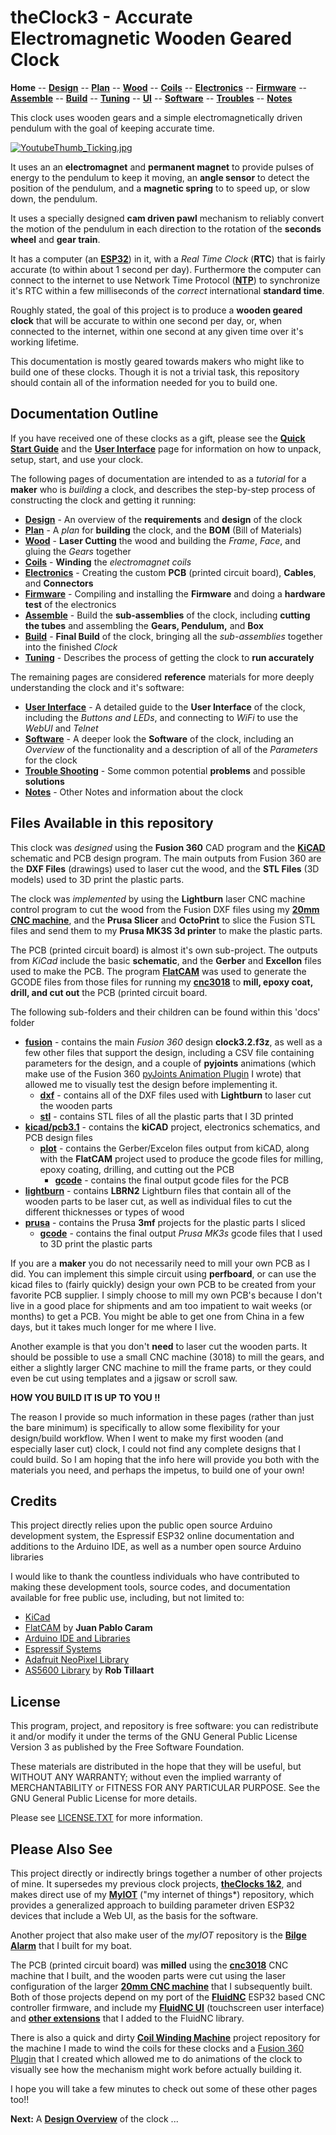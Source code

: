 # theClock3 - Accurate Electromagnetic Wooden Geared Clock

**Home** --
**[Design](design.md)** --
**[Plan](plan.md)** --
**[Wood](wood.md)** --
**[Coils](coils.md)** --
**[Electronics](electronics.md)** --
**[Firmware](firmware.md)** --
**[Assemble](assemble.md)** --
**[Build](build.md)** --
**[Tuning](tuning.md)** --
**[UI](ui.md)** --
**[Software](software.md)** --
**[Troubles](troubles.md)** --
**[Notes](notes.md)**

This clock uses wooden gears and a simple electromagnetically driven pendulum
with the goal of keeping accurate time.

[![YoutubeThumb_Ticking.jpg](images/YoutubeThumb_Ticking.jpg)](https://youtu.be/lsMbbkOouPc)


It uses an an **electromagnet** and **permanent magnet** to provide pulses of energy
to the pendulum to keep it moving, an **angle sensor** to detect the position
of the pendulum, and a **magnetic spring** to to speed up, or slow down, the pendulum.

It uses a specially designed **cam driven pawl** mechanism to
reliably convert the motion of the pendulum in each direction
to the rotation of the **seconds wheel** and **gear train**.

It has a computer (an [**ESP32**](https://en.wikipedia.org/wiki/ESP32)) in it,
with a *Real Time Clock* (**RTC**) that is fairly accurate (to within about 1 second per day).
Furthermore the computer can connect to the internet to use Network Time Protocol
([**NTP**](https://en.wikipedia.org/wiki/Network_Time_Protocol))
to synchronize it's RTC within a few milliseconds of the *correct* international
**standard time**.

Roughly stated, the goal of this project is to produce a **wooden geared clock**
that will be accurate to within one second per day, or, when connected to the
internet, within one second at any given time over it's working lifetime.

This documentation is mostly geared towards makers who might like to build
one of these clocks. Though it is not a trivial task, this repository should
contain all of the information needed for you to build one.

## Documentation Outline

If you have received one of these clocks as a gift, please see the
**[Quick Start Guide](QuickStartGuide.pdf)** and the
**[User Interface](ui.md)** page for information on how to unpack,
setup, start, and use your clock.

The following pages of documentation are intended to as a *tutorial* for
a **maker** who is *building* a clock, and describes the step-by-step
process of constructing the clock and getting it running:

- **[Design](design.md)** - An overview of the **requirements** and **design** of the clock
- **[Plan](plan.md)** - A *plan* for **building** the clock, and the **BOM** (Bill of Materials)
- **[Wood](wood.md)** - **Laser Cutting** the wood and building the *Frame*, *Face*, and gluing the *Gears* together
- **[Coils](coils.md)** - **Winding** the *electromagnet coils*
- **[Electronics](electronics.md)** - Creating the custom **PCB** (printed circuit board), **Cables**, and **Connectors**
- **[Firmware](firmware.md)** - Compiling and installing the **Firmware** and doing a  **hardware test** of the electronics
- **[Assemble](assemble.md)** - Build the **sub-assemblies** of the clock, including **cutting the tubes** and assembling the **Gears, Pendulum,** and **Box**
- **[Build](build.md)** - **Final Build** of the clock, bringing all the *sub-assemblies* together into the finished *Clock*
- **[Tuning](tuning.md)** - Describes the process of getting the clock to **run accurately**

The remaining pages are considered **reference** materials for more
deeply understanding the clock and it's software:

- **[User Interface](ui.md)** - A detailed guide to the **User Interface** of the clock, including the *Buttons and LEDs*, and connecting to *WiFi* to use the *WebUI* and *Telnet*
- **[Software](software.md)** - A deeper look the **Software** of the clock, including an *Overview* of the functionality and a description of all of the *Parameters* for the clock
- **[Trouble Shooting](troubles.md)** - Some common potential **problems** and possible **solutions**
- **[Notes](notes.md)** - Other Notes and information about the clock


## Files Available in this repository

This clock was *designed* using the **Fusion 360** CAD program and
the [**KiCAD**](https://www.kicad.org/) schematic and PCB design program.
The main outputs from Fusion 360 are the **DXF Files** (drawings) used to laser
cut the wood, and the **STL Files** (3D models) used to 3D print the plastic parts.

The clock was *implemented* by using the **Lightburn** laser CNC machine
control program to cut the wood from the Fusion DXF files using my
[**20mm CNC machine**](https://github.com/phorton1/Arduino-esp32_cnc20mm),
and the **Prusa Slicer** and **OctoPrint** to slice the Fusion STL files and send
them to my **Prusa MK3S 3d printer** to make the plastic parts.

The PCB (printed circuit board) is almost it's own sub-project.
The outputs from *KiCad* include the basic **schematic**, and
the **Gerber** and **Excellon** files used to make the PCB.
The program [**FlatCAM**](https://bitbucket.org/jpcgt/flatcam/downloads/)
was used to generate the GCODE files from those files for running my
[**cnc3018**](https://github.com/phorton1/Arduino-esp32_cnc3018)
to **mill, epoxy coat, drill, and cut out** the PCB (printed circuit board.

The following sub-folders and their children can be found within this 'docs' folder

- [**fusion**](https://github.com/phorton1/Arduino-theClock3/tree/master/docs/fusion) -
   contains the main *Fusion 360* design **clock3.2.f3z**, as well as a few
   other files that support the design, including a CSV file containing parameters for
   the design, and a couple of **pyjoints** animations (which make use of the
   Fusion 360 [pyJoints Animation Plugin](https://github.com/phorton1/fusionAddIns-pyJoints)
   I wrote) that allowed me to visually test the design before implementing it.
  - [**dxf**](https://github.com/phorton1/Arduino-theClock3/tree/master/docs/fusion/dxf) -
    contains all of the DXF files used with **Lightburn** to laser cut the wooden parts
  - [**stl**](https://github.com/phorton1/Arduino-theClock3/tree/master/docs/fusion/stl) -
    contains STL files of all the plastic parts that I 3D printed
- [**kicad/pcb3.1**](https://github.com/phorton1/Arduino-theClock3/tree/master/docs/kicad/pcb3.1) -
  contains the **kiCAD** project, electronics schematics, and PCB design files
  - [**plot**](https://github.com/phorton1/Arduino-theClock3/tree/master/docs/kicad/pcb3.1/plot) -
    contains the Gerber/Excelon files output from kiCAD, along with the
    **FlatCAM** project used to produce the gcode files for milling, epoxy coating,
	drilling, and cutting out the PCB
    - [**gcode**](https://github.com/phorton1/Arduino-theClock3/tree/master/docs/kicad/pcb3.1/gcode) -
	contains the final output gcode files for the PCB
- [**lightburn**](https://github.com/phorton1/Arduino-theClock3/tree/master/docs/lightburn) -
   contains **LBRN2** Lightburn files that contain all of
   the wooden parts to be laser cut, as well as individual files to cut
   the different thicknesses or types of wood
- [**prusa**](https://github.com/phorton1/Arduino-theClock3/tree/master/docs/prusa) -
   contains the Prusa **3mf** projects for the plastic parts I sliced
  - [**gcode**](https://github.com/phorton1/Arduino-theClock3/tree/master/docs/prusa/gcode) -
    contains the final output *Prusa MK3s* gcode files that I used to
    3D print the plastic parts


If you are a **maker** you do not necessarily need to mill your own PCB as I did.
You can implement this simple circuit using **perfboard**, or can use the
kicad files to (fairly quickly) design your own PCB to be created
from your favorite PCB supplier.   I simply choose to mill my own PCB's
because I don't live in a good place for shipments and am too impatient
to wait weeks (or months) to get a PCB.  You might be able to get one
from China in a few days, but it takes much longer for me where I live.

Another example is that you don't **need** to laser cut the wooden parts.
It should be possible to use a small CNC machine (3018) to mill the gears, and
either a slightly larger CNC machine to mill the frame parts, or they could
even be cut using templates and a jigsaw or scroll saw.

**HOW YOU BUILD IT IS UP TO YOU !!**

The reason I provide so much information in these pages (rather than just the bare minimum)
is specifically to allow some flexibility for your design/build workflow.
When I went to make my first wooden (and especially laser cut) clock, I could not find
any complete designs that I could build.  So I am hoping that the info here will
provide you both with the materials you need, and perhaps the impetus, to build
one of your own!


## Credits

This project directly relies upon the public open source Arduino development system,
the Espressif ESP32 online documentation and additions to the Arduino IDE, as
well as a number open source Arduino libraries

I would like to thank the countless individuals who have contributed to making these
development tools, source codes, and documentation available for free public use, including,
but not limited to:

- [KiCad](https://www.kicad.org/)
- [FlatCAM](https://bitbucket.org/jpcgt/flatcam/downloads/) by **Juan Pablo Caram**
- [Arduino IDE and Libraries](https://www.arduino.cc/)
- [Espressif Systems](https://www.espressif.com/en/products/socs/esp32)
- [Adafruit NeoPixel Library](https://github.com/adafruit/Adafruit_NeoPixel)
- [AS5600 Library](https://github.com/RobTillaart/AS5600) by **Rob Tillaart**



## License

This program, project, and repository is free software: you can redistribute it and/or modify
it under the terms of the GNU General Public License Version 3 as published by
the Free Software Foundation.

These materials are distributed in the hope that they will be useful,
but WITHOUT ANY WARRANTY; without even the implied warranty of
MERCHANTABILITY or FITNESS FOR ANY PARTICULAR PURPOSE.  See the
GNU General Public License for more details.

Please see [LICENSE.TXT](../LICENSE.TXT) for more information.


## Please Also See

This project directly or indirectly brings together a number of other projects of mine.
It supersedes my previous clock projects, [**theClocks 1&2**](https://github.com/phorton1/Arduino-theClock),
and makes direct use of my
[**MyIOT**](https://github.com/phorton1/Arduino-libraries-myIOT)
("my internet of things*) repository, which provides a generalized approach to building parameter
driven ESP32 devices that include a Web UI, as the basis for the software.

Another project that also make user of the *myIOT* repository is the
[**Bilge Alarm**](https://github.com/phorton1/Arduino-bilgeAlarm)
that I built for my boat.

The PCB (printed circuit board) was **milled** using the
[**cnc3018**](https://github.com/phorton1/Arduino-esp32_cnc3018) CNC
machine that I built, and the wooden parts were cut using the laser configuration of the larger
[**20mm CNC machine**](https://github.com/phorton1/Arduino-esp32_cnc20mm) that I subsequently built.
Both of those projects depend on my port of the
[**FluidNC**](https://github.com/phorton1/Arduino-libraries-FluidNC)
ESP32 based CNC controller firmware, and include my
[**FluidNC UI**](https://github.com/phorton1/Arduino-libraries-FluidNC_UI)
(touchscreen user interface) and
[**other extensions**](https://github.com/phorton1/Arduino-libraries-FluidNC_Extensions)
that I added to the FluidNC library.

There is also a quick and dirty
[**Coil Winding Machine**](https://github.com/phorton1/Arduino-CoilWindingMachine)
project repository for the machine I made to wind the coils for these clocks and
a [Fusion 360 Plugin](https://github.com/phorton1/fusionAddIns-pyJoints)
that I created which allowed me to do animations of the clock to visually see how the
mechanism might work before actually building it.

I hope you will take a few minutes to check out some of these other pages too!!




**Next:** A [**Design Overview**](design.md) of the clock ...

